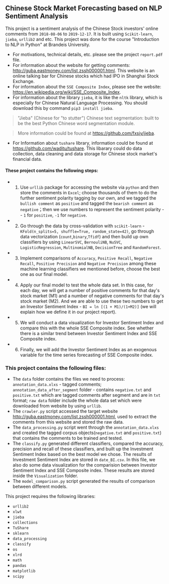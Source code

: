 ## Chinese Stock Market Forecasting based on NLP Sentiment Analysis

This project is a sentiment analysis of the Chinese Stock investors' online comments from `2018-08-06` to `2019-12-17`. It is built using `Scikit-learn`, `jieba`, `urllib2` and etc. This project was done for the course "Introduction to NLP in Python" at Brandeis University.


- For motivations, technical details, etc. please see the project `report.pdf` file. 
- For information about the website for getting comments: http://guba.eastmoney.com/list,zssh000001.html. This website is an online talking bar for Chinese stocks which had IPO in Shanghai Stock Exchange. 
- For information about the `SSE Composite Index`, please see the website: https://en.wikipedia.org/wiki/SSE_Composite_Index.
- For information about the library `jieba`, it is like the `nltk` library, which is especially for Chinese Natural Language Processing. You should download this by command `pip3 install jieba`. 
>  "Jieba" (Chinese for "to stutter") Chinese text segmentation: built to be the best Python Chinese word segmentation module.

>  More information could be found at https://github.com/fxsjy/jieba.
- For Information about `tushare` library, information could be found at https://github.com/waditu/tushare. This libarary could do data collection, data cleaning and data storage for Chinese stock market's financial data. 



#### These project contains the following steps:

* 1. Use `urllib` package for accessing the website via `python` and then store the comments in `Excel`; choose thousands of them to do the further sentiment polarity tagging by our own, and we tagged the `bullish comment` as `positive` and tagged the `bearish comment` as `negative`；then we use numbers to represent the sentiment polarity -- `1` for `positive`, `-1` for `negative`.  

* 2. Go through the data by cross-validation with `scikit-learn` - `KFold(n_splits=5, shuffle=True, random_state=42)`, go through data vectorization (`count`,`binary`,`Tfidf`) and then build up own classifiers by using `LinearSVC`, `BernouliNB`, `NuSVC`, `LogisticRegression`, `MultinomialNB`, `DecisionTree` and `RandomForest`. 

* 3. Implement comparisons of `Accuracy`, `Positive Recall`, `Negative Recall`, `Positive Precision` and `Negative Precision` among these machine learning classifiers we mentioned before, choose the best one as our final model. 

* 4. Apply our final model to test the whole data set. In this case, for each day, we will get a number of positive comments for that day's stock market (M1) and a number of negative comments for that day's stock market (M2). And we are able to use these two numbers to get an Investor Sentiment Index - `BI = ln [(1 + M1)/(1+M2)]` (we will explain how we define it in our project report).

* 5. We will conduct a data visualization for Investor Sentiment Index and compare this with the whole SSE Composite index. See whether there is a similar trend between Investor Sentiment Index and SSE Composite index. 

* 6. Finally, we will add the Investor Sentiment Index as an exogenous variable for the time series forecasting of SSE Composite index. 




### This project contains the following files: 

* The `data` folder contains the files we need to process: `annotation_data.xlxs` - tagged comments; `annotation_data_after_segment` folder - contains `negative.txt` and `positive.txt` which are tagged comments after segment and are in `txt` format; `raw data` folder include the whole data set which were downloaded from website by using `urllib`.
* The `crawler.py` script accessed the target website http://guba.eastmoney.com/list,zssh000001.html, used to extract the comments from this website and stored the raw data.
* The `data_processing.py` script went through the `annotation_data.xlxs` and created the tagged corpus objects(`negative.txt` and `positive.txt`) that contains the comments to be trained and tested. 
* The `classify.py` generated different classifiers, compared the accuracy, precision and recall of these classifiers, and built up the Investment Sentiment Index based on the best model we chose. The results of Investment Sentiment Index are stored in `date_BI.csv`. In this file, we also do some data visualization for the comparision between Investor Sentiment Index and SSE Composite index. These results are stored inside the `Visualization` folder. 
* The `model_comparison.py` script generated the results of comparison between different models.







This project requires the following libraries:
* `urllib2`
* `xlwt`
* `jieba`
* `collections`
* `TuShare`
* `sklearn`
* `data_processing`
* `classify`
* `os`
* `xlrd`
* `math`
* `pandas`
* `matplotlib`
* `scipy`

